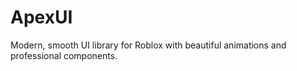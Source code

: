 # ApexUI
Modern, smooth UI library for Roblox with beautiful animations and professional components.
